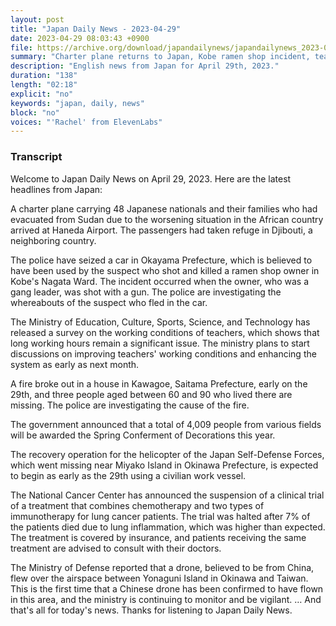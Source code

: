 ```yaml
---
layout: post
title: "Japan Daily News - 2023-04-29"
date: 2023-04-29 08:03:43 +0900
file: https://archive.org/download/japandailynews/japandailynews_2023-04-29.mp3
summary: "Charter plane returns to Japan, Kobe ramen shop incident, teacher working conditions survey, & more…"
description: "English news from Japan for April 29th, 2023."
duration: "138"
length: "02:18"
explicit: "no"
keywords: "japan, daily, news"
block: "no"
voices: "'Rachel' from ElevenLabs"
---
```


### Transcript

Welcome to Japan Daily News on April 29, 2023. Here are the latest headlines from Japan:

A charter plane carrying 48 Japanese nationals and their families who had evacuated from Sudan due to the worsening situation in the African country arrived at Haneda Airport. The passengers had taken refuge in Djibouti, a neighboring country.

The police have seized a car in Okayama Prefecture, which is believed to have been used by the suspect who shot and killed a ramen shop owner in Kobe's Nagata Ward. The incident occurred when the owner, who was a gang leader, was shot with a gun. The police are investigating the whereabouts of the suspect who fled in the car.

The Ministry of Education, Culture, Sports, Science, and Technology has released a survey on the working conditions of teachers, which shows that long working hours remain a significant issue. The ministry plans to start discussions on improving teachers' working conditions and enhancing the system as early as next month.

A fire broke out in a house in Kawagoe, Saitama Prefecture, early on the 29th, and three people aged between 60 and 90 who lived there are missing. The police are investigating the cause of the fire.

The government announced that a total of 4,009 people from various fields will be awarded the Spring Conferment of Decorations this year.

The recovery operation for the helicopter of the Japan Self-Defense Forces, which went missing near Miyako Island in Okinawa Prefecture, is expected to begin as early as the 29th using a civilian work vessel.

The National Cancer Center has announced the suspension of a clinical trial of a treatment that combines chemotherapy and two types of immunotherapy for lung cancer patients. The trial was halted after 7% of the patients died due to lung inflammation, which was higher than expected. The treatment is covered by insurance, and patients receiving the same treatment are advised to consult with their doctors.

The Ministry of Defense reported that a drone, believed to be from China, flew over the airspace between Yonaguni Island in Okinawa and Taiwan. This is the first time that a Chinese drone has been confirmed to have flown in this area, and the ministry is continuing to monitor and be vigilant. … And that's all for today's news. Thanks for listening to Japan Daily News.
